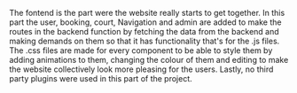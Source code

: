 The fontend is the part were the website really starts to get together. In this part the user, booking, court, Navigation and admin are added to make the routes in the backend function by fetching the data from the backend and making demands on them so that it has functionality that's for the .js files.
The .css files are made for every component to be able to style them by adding animations to them, changing the colour of them and editing to make the website collectively look more pleasing for the users.
Lastly, no third party plugins were used in this part of the project.
